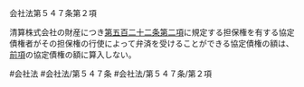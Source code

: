 会社法第５４７条第２項

清算株式会社の財産につき[第五百二十二条第二項](会社法＿＿＿＿第５２２条第２項)に規定する担保権を有する協定債権者がその担保権の行使によって弁済を受けることができる協定債権の額は、[前項](会社法＿＿＿＿第５４７条第１項)の協定債権の額に算入しない。

#会社法
#会社法/第５４７条
#会社法/第５４７条/第２項
